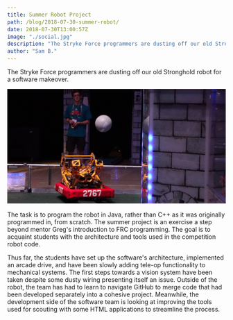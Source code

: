 ```yaml
---
title: Summer Robot Project
path: /blog/2018-07-30-summer-robot/
date: 2018-07-30T13:00:57Z
image: "./social.jpg"
description: "The Stryke Force programmers are dusting off our old Stronghold robot for a software makeover."
author: "Sam B."
---
```


The Stryke Force programmers are dusting off our old Stronghold robot for a software makeover.
<!--more-->

![Stryke Force Stronghold Robot](social.jpg "The Stryke Force Stronghold robot shooting during a 2016 competion.")


The task is to program the robot in Java, rather than C++ as it was originally programmed in, from scratch. The summer project is an exercise a step beyond mentor Greg's introduction to FRC programming. The goal is to acquaint students with the architecture and tools used in the competition robot code.

Thus far, the students have set up the software's architecture, implemented an arcade drive, and have been slowly adding tele-op functionality to mechanical systems. The first steps towards a vision system have been taken despite some dusty wiring presenting itself an issue. Outside of the robot, the team has had to learn to navigate GitHub to merge code that had been developed separately into a cohesive project. Meanwhile, the development side of the software team is looking at improving the tools used for scouting with some HTML applications to streamline the process.